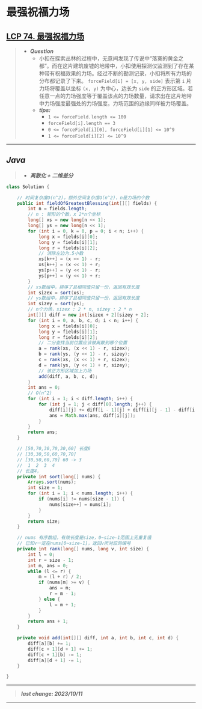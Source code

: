 # 最强祝福力场

## [LCP 74. 最强祝福力场](https://leetcode.cn/problems/xepqZ5/)

> - ***Question***
>   - 小扣在探索丛林的过程中，无意间发现了传说中“落寞的黄金之都”。而在这片建筑废墟的地带中，小扣使用探测仪监测到了存在某种带有祝福效果的力场。经过不断的勘测记录，小扣将所有力场的分布都记录了下来。 `forceField[i] = [x, y, side]` 表示第 `i` 片力场将覆盖以坐标 `(x, y)` 为中心，边长为 `side` 的正方形区域。若任意一点的力场强度等于覆盖该点的力场数量，请求出在这片地带中力场强度最强处的力场强度。力场范围的边缘同样被力场覆盖。
>   - ***tips:***
>     - `1 <= forceField.length <= 100`
>     - `forceField[i].length == 3`
>     - `0 <= forceField[i][0], forceField[i][1] <= 10^9`
>     - `1 <= forceField[i][2] <= 10^9`

---

## *Java*

> - ***离散化 + 二维差分***

```java
class Solution {

    // 时间复杂度O(n^2)，额外空间复杂度O(n^2)，n是力场的个数
    public int fieldOfGreatestBlessing(int[][] fields) {
        int n = fields.length;
        // n : 矩形的个数，x 2*n个坐标
        long[] xs = new long[n << 1];
        long[] ys = new long[n << 1];
        for (int i = 0, k = 0, p = 0; i < n; i++) {
            long x = fields[i][0];
            long y = fields[i][1];
            long r = fields[i][2];
            // 消除左边为.5小数
            xs[k++] = (x << 1) - r;
            xs[k++] = (x << 1) + r;
            ys[p++] = (y << 1) - r;
            ys[p++] = (y << 1) + r;
        }
        // xs数组中，排序了且相同值只留一份，返回有效长度
        int sizex = sort(xs);
        // ys数组中，排序了且相同值只留一份，返回有效长度
        int sizey = sort(ys);
        // n个力场，sizex : 2 * n, sizey : 2 * n
        int[][] diff = new int[sizex + 2][sizey + 2];
        for (int i = 0, a, b, c, d; i < n; i++) {
            long x = fields[i][0];
            long y = fields[i][1];
            long r = fields[i][2];
            // 二分查找当前位置应该被离散到哪个位置
            a = rank(xs, (x << 1) - r, sizex);
            b = rank(ys, (y << 1) - r, sizey);
            c = rank(xs, (x << 1) + r, sizex);
            d = rank(ys, (y << 1) + r, sizey);
            // 该正方形区域加上力场
            add(diff, a, b, c, d);
        }
        int ans = 0;
        // O(n^2)
        for (int i = 1; i < diff.length; i++) {
            for (int j = 1; j < diff[0].length; j++) {
                diff[i][j] += diff[i - 1][j] + diff[i][j - 1] - diff[i - 1][j - 1];
                ans = Math.max(ans, diff[i][j]);
            }
        }
        return ans;
    }

    // [50,70,30,70,30,60] 长度6
    // [30,30,50,60,70,70]
    // [30,50,60,70] 60 -> 3
    //  1  2  3  4
    // 长度4，
    private int sort(long[] nums) {
        Arrays.sort(nums);
        int size = 1;
        for (int i = 1; i < nums.length; i++) {
            if (nums[i] != nums[size - 1]) {
                nums[size++] = nums[i];
            }
        }
        return size;
    }

    // nums 有序数组，有效长度是size，0~size-1范围上无重复值
    // 已知v一定在nums[0~size-1]，返回v所对应的编号
    private int rank(long[] nums, long v, int size) {
        int l = 0;
        int r = size - 1;
        int m, ans = 0;
        while (l <= r) {
            m = (l + r) / 2;
            if (nums[m] >= v) {
                ans = m;
                r = m - 1;
            } else {
                l = m + 1;
            }
        }
        return ans + 1;
    }

    private void add(int[][] diff, int a, int b, int c, int d) {
        diff[a][b] += 1;
        diff[c + 1][d + 1] += 1;
        diff[c + 1][b] -= 1;
        diff[a][d + 1] -= 1;
    }

}
```

---

> ***last change: 2023/10/11***

---

